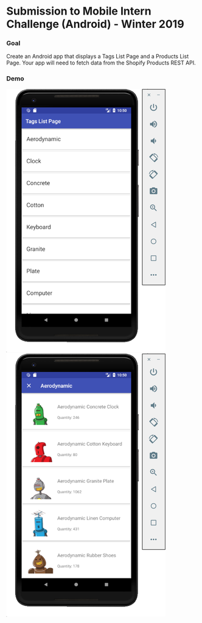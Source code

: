# Submission to Mobile Intern Challenge (Android) - Winter 2019

### Goal
Create an Android app that displays a Tags List Page and a Products List Page. Your app will need to fetch data from the Shopify Products REST API.

### Demo
![alt text](https://github.com/Nataland/Shopify-Android-Challenge-Winter-2018/blob/master/demo/tags.png "tags")
![alt text](https://github.com/Nataland/Shopify-Android-Challenge-Winter-2018/blob/master/demo/products.png "products")
